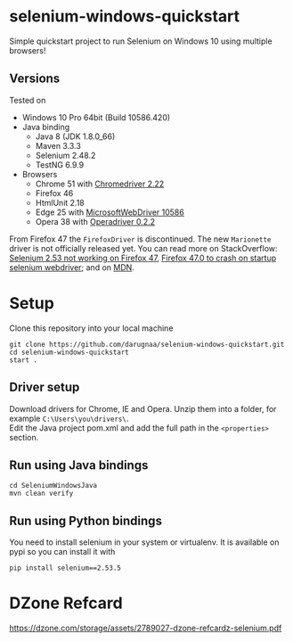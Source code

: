 # selenium-windows-quickstart
Simple quickstart project to run Selenium on Windows 10 using multiple browsers!


## Versions
Tested on
* Windows 10 Pro 64bit (Build 10586.420)
* Java binding
  * Java 8 (JDK 1.8.0_66)
  * Maven 3.3.3
  * Selenium 2.48.2
  * TestNG 6.9.9
* Browsers
  * Chrome 51 with [Chromedriver 2.22](http://chromedriver.storage.googleapis.com/2.22/chromedriver_win32.zip)
  * Firefox 46
  * HtmlUnit 2.18
  * Edge 25 with [MicrosoftWebDriver 10586](https://developer.microsoft.com/en-us/microsoft-edge/tools/webdriver/)
  * Opera 38 with [Operadriver 0.2.2](https://github.com/operasoftware/operachromiumdriver/releases/download/v0.2.2/operadriver_win64.zip)

From Firefox 47 the `FirefoxDriver` is discontinued. The new `Marionette` driver is not officially released yet.
You can read more on StackOverflow: [Selenium 2.53 not working on Firefox 47](http://stackoverflow.com/questions/37693106/selenium-2-53-not-working-on-firefox-47),
[Firefox 47.0 to crash on startup selenium webdriver](http://stackoverflow.com/questions/37791436/firefox-47-0-to-crash-on-startup-selenium-webdriver);
and on [MDN](https://developer.mozilla.org/en-US/docs/Mozilla/QA/Marionette/WebDriver).
  
# Setup
Clone this repository into your local machine

    git clone https://github.com/darugnaa/selenium-windows-quickstart.git
    cd selenium-windows-quickstart
    start .

## Driver setup
Download drivers for Chrome, IE and Opera. Unzip them into a folder, for example `C:\Users\you\drivers\`.  
Edit the Java project pom.xml and add the full path in the `<properties>` section.

## Run using Java bindings

    cd SeleniumWindowsJava
    mvn clean verify

## Run using Python bindings
You need to install selenium in your system or virtualenv. It is available on pypi so you can install it with

    pip install selenium==2.53.5
	
# DZone Refcard
https://dzone.com/storage/assets/2789027-dzone-refcardz-selenium.pdf

